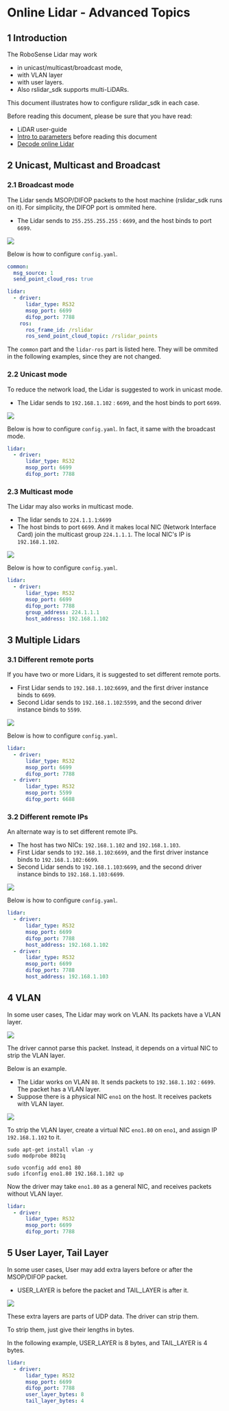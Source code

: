 # Online Lidar - Advanced Topics

## 1 Introduction

The RoboSense Lidar may work 

+ in unicast/multicast/broadcast mode, 
+ with VLAN layer 
+ with user layers. 
+ Also rslidar_sdk supports multi-LiDARs.

This document illustrates how to configure rslidar_sdk in each case.

Before reading this document, please be sure that you have read:
+ LiDAR user-guide 
+ [Intro to parameters](../intro/parameter_intro.md) before reading this document
+ [Decode online Lidar](./how_to_decode_online_lidar.md)

## 2 Unicast, Multicast and Broadcast

### 2.1 Broadcast mode

The Lidar sends MSOP/DIFOP packets to the host machine (rslidar_sdk runs on it). For simplicity, the DIFOP port is ommited here.
+ The Lidar sends to `255.255.255.255` : `6699`, and the host binds to port `6699`.

![](../img/12_broadcast.png)

Below is how to configure `config.yaml`.

```yaml
common:
  msg_source: 1                                       
  send_point_cloud_ros: true                            

lidar:
  - driver:
      lidar_type: RS32           
      msop_port: 6699             
      difop_port: 7788            
    ros:
      ros_frame_id: /rslidar           
      ros_send_point_cloud_topic: /rslidar_points     
```

The `common` part and the `lidar-ros` part is listed here. They will be ommited in the following examples, since they are not changed.

### 2.2 Unicast mode

To reduce the network load, the Lidar is suggested to work in unicast mode.
+ The Lidar sends to `192.168.1.102` : `6699`, and the host binds to port `6699`.

![](../img/12_unicast.png)

Below is how to configure `config.yaml`. In fact, it same with the broadcast mode.

```yaml
lidar:
  - driver:
      lidar_type: RS32           
      msop_port: 6699             
      difop_port: 7788            
```

### 2.3 Multicast mode

The Lidar may also works in multicast mode.
+ The lidar sends to `224.1.1.1`:`6699` 
+ The host binds to port `6699`. And it makes local NIC (Network Interface Card) join the multicast group `224.1.1.1`. The local NIC's IP is `192.168.1.102`.

![](../img/12_multicast.png)

Below is how to configure `config.yaml`.

```yaml
lidar:
  - driver:
      lidar_type: RS32           
      msop_port: 6699             
      difop_port: 7788
      group_address: 224.1.1.1
      host_address: 192.168.1.102
```

## 3 Multiple Lidars

### 3.1 Different remote ports

If you have two or more Lidars, it is suggested to set different remote ports.
+ First Lidar sends to `192.168.1.102`:`6699`, and the first driver instance binds to `6699`.
+ Second Lidar sends to `192.168.1.102`:`5599`, and the second driver instance binds to `5599`.

![](../img/12_multi_lidars_port.png)

Below is how to configure `config.yaml`.

```yaml
lidar:
  - driver:
      lidar_type: RS32           
      msop_port: 6699             
      difop_port: 7788
  - driver:
      lidar_type: RS32           
      msop_port: 5599
      difop_port: 6688
```

### 3.2 Different remote IPs

An alternate way is to set different remote IPs. 
+ The host has two NICs: `192.168.1.102` and `192.168.1.103`.
+ First Lidar sends to `192.168.1.102`:`6699`, and the first driver instance binds to `192.168.1.102:6699`.
+ Second Lidar sends to `192.168.1.103`:`6699`, and the second driver instance binds to `192.168.1.103:6699`.

![](../img/12_multi_lidars_ip.png)

Below is how to configure `config.yaml`.

```yaml
lidar:
  - driver:
      lidar_type: RS32           
      msop_port: 6699             
      difop_port: 7788
      host_address: 192.168.1.102
  - driver:
      lidar_type: RS32           
      msop_port: 6699
      difop_port: 7788
      host_address: 192.168.1.103
```

## 4 VLAN

In some user cases, The Lidar may work on VLAN.  Its packets have a VLAN layer.

![](../img/12_vlan_layer.png)

The driver cannot parse this packet. Instead, it depends on a virtual NIC to strip the VLAN layer.

Below is an example.
+ The Lidar works on VLAN `80`. It sends packets to `192.168.1.102` : `6699`. The packet has a VLAN layer.
+ Suppose there is a physical NIC `eno1` on the host.  It receives packets with VLAN layer.

![](../img/12_vlan.png)

To strip the VLAN layer, create a virtual NIC `eno1.80` on `eno1`, and assign IP `192.168.1.102` to it.

```
sudo apt-get install vlan -y
sudo modprobe 8021q

sudo vconfig add eno1 80
sudo ifconfig eno1.80 192.168.1.102 up
```

Now the driver may take `eno1.80` as a general NIC, and receives packets without VLAN layer.

```yaml
lidar:
  - driver:
      lidar_type: RS32           
      msop_port: 6699             
      difop_port: 7788            
```

## 5 User Layer, Tail Layer 

In some user cases, User may add extra layers before or after the MSOP/DIFOP packet.
+ USER_LAYER is before the packet and TAIL_LAYER is after it.

![](../img/12_user_layer.png)

These extra layers are parts of UDP data. The driver can strip them. 

To strip them, just give their lengths in bytes. 

In the following example, USER_LAYER is 8 bytes, and TAIL_LAYER is 4 bytes.

```yaml
lidar:
  - driver:
      lidar_type: RS32           
      msop_port: 6699             
      difop_port: 7788
      user_layer_bytes: 8
      tail_layer_bytes: 4      
```

